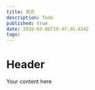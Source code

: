 ```yaml
---
title: 首页
description: Todo
published: true
date: 2020-03-06T19:47:35.834Z
tags: 
---
```


# Header
Your content here